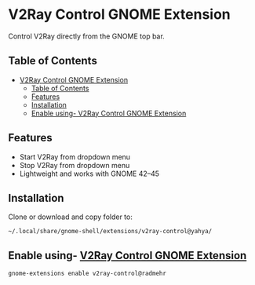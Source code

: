 # V2Ray Control GNOME Extension

Control V2Ray directly from the GNOME top bar.

## Table of Contents

- [V2Ray Control GNOME Extension](#v2ray-control-gnome-extension)
  - [Table of Contents](#table-of-contents)
  - [Features](#features)
  - [Installation](#installation)
  - [Enable using- V2Ray Control GNOME Extension](#enable-using--v2ray-control-gnome-extension)

## Features

- Start V2Ray from dropdown menu
- Stop V2Ray from dropdown menu
- Lightweight and works with GNOME 42–45

## Installation

Clone or download and copy folder to:

`~/.local/share/gnome-shell/extensions/v2ray-control@yahya/`

## Enable using- [V2Ray Control GNOME Extension](#v2ray-control-gnome-extension)

```bash
gnome-extensions enable v2ray-control@radmehr
```
